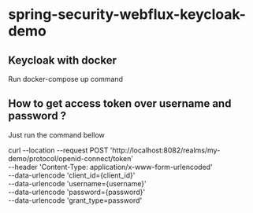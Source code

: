 # spring-security-webflux-keycloak-demo

## Keycloak with docker
Run docker-compose up command

## How to get access token over username and password ?
Just run the command bellow

curl --location --request POST 'http://localhost:8082/realms/my-demo/protocol/openid-connect/token' \
--header 'Content-Type: application/x-www-form-urlencoded' \
--data-urlencode 'client_id={client_id}' \
--data-urlencode 'username={username}' \
--data-urlencode 'password={password}' \
--data-urlencode 'grant_type=password'

